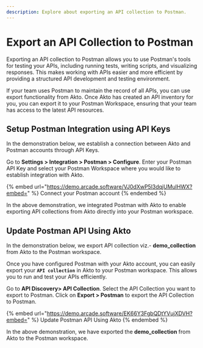 ```yaml
---
description: Explore about exporting an API collection to Postman.
---
```


# Export an API Collection to Postman

Exporting an API collection to Postman allows you to use Postman's tools for testing your APIs, including running tests, writing scripts, and visualizing responses. This makes working with APIs easier and more efficient by providing a structured API development and testing environment.

If your team uses Postman to maintain the record of all APIs, you can use export functionality from Akto. Once Akto has created an API inventory for you, you can export it to your Postman Workspace, ensuring that your team has access to the latest API resources.

## Setup Postman Integration using API Keys

In the demonstration below, we establish a connection between Akto and Postman accounts through API Keys.

Go to **Settings > Integration > Postman > Configure**. Enter your Postman API Key and select your Postman Workspace where you would like to establish integration with Akto.

{% embed url="https://demo.arcade.software/VJ0dXwP5l3dqjUMulHWX?embed=" %}
Connect your Postman account
{% endembed %}

In the above demonstration, we integrated Postman with Akto to enable exporting API collections from Akto directly into your Postman workspace.

## Update Postman API Using Akto

In the demonstration below, we export API collection viz.- **demo\_collection** from Akto to the Postman workspace.

Once you have configured Postman with your Akto account, you can easily export your **`API collection`**  in Akto to your Postman workspace. This allows you to run and test your APIs efficiently.

Go to **API Discovery> API Collection**. Select the API Collection you want to export to Postman. Click on **Export > Postman** to export the API Collection to Postman.

{% embed url="https://demo.arcade.software/EK66Y3FgbQDtYVujXDVH?embed=" %}
Update Postman API Using Akto
{% endembed %}

In the above demonstration, we have exported the **demo\_collection** from Akto to the Postman workspace.
